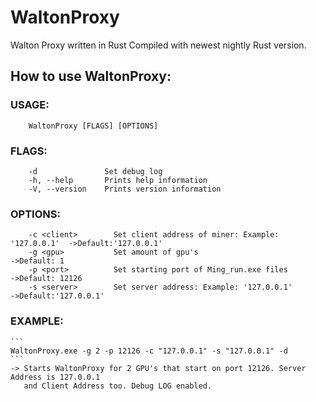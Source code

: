 # WaltonProxy
Walton Proxy written in Rust
Compiled with newest nightly Rust version.

## How to use WaltonProxy:

### USAGE:
```
    WaltonProxy [FLAGS] [OPTIONS]
```
### FLAGS:
```
    -d               Set debug log
    -h, --help       Prints help information
    -V, --version    Prints version information
```
### OPTIONS:
```
    -c <client>        Set client address of miner: Example: '127.0.0.1'  ->Default:'127.0.0.1'
    -g <gpu>           Set amount of gpu's                                ->Default: 1
    -p <port>          Set starting port of Ming_run.exe files            ->Default: 12126
    -s <server>        Set server address: Example: '127.0.0.1'           ->Default:'127.0.0.1'
```
### EXAMPLE:
    ```
    WaltonProxy.exe -g 2 -p 12126 -c "127.0.0.1" -s "127.0.0.1" -d
    ```
    -> Starts WaltonProxy for 2 GPU's that start on port 12126. Server Address is 127.0.0.1 
       and Client Address too. Debug LOG enabled.